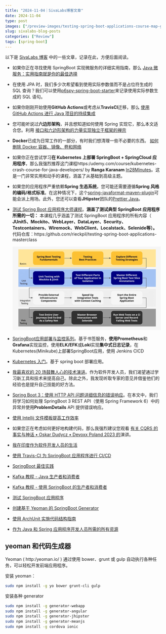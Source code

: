 ```yaml
---
title: "2024-11-04｜SivaLabs博客文章"
date: 2024-11-04
type: post
images: ["/preview-images/testing-spring-boot-applications-course-map-gray.webp"]
slug: sivalabs-blog-posts
categories: ["Review"]
tags: [spring-boot]
---
```


以下是 [SivaLabs 博客](https:/www.sivalabs.in/) 中的一些文章，记录在此，方便后面阅读。


- 如果你正在寻找使用 SpringBoot 实现微服务的详细实用指南，那么 [Java 微服务：实用指南就是你的最佳选择](https:/www.marcobehler.com/guides/java-microservices-a-practical-guide)
- 在使用 JPA 时，我们多少次希望看到使用实际参数值而不是占位符生成的 SQL 查询？我们可以使用[p6spy-spring-boot-starter](https:/github.com/gavlyukovskiy/spring-boot-data-source-decorator)来记录使用实际参数生成的 SQL 语句。

- 如果你刚刚开始使用**GitHub Actions**或考虑从**TravisCI**迁移，那么 [使用 GitHub Actions 进行 Java 项目的持续集成](https:/medium.com/faun/continuous-integration-of-java-project-with-github-actions-7a8a0e8246ef)
- 您可能听说过**六边形架构**，并且想知道如何使用 Spring 实现它，那么本文适合您。利用 [接口和六边形架构的力量实现独立于框架的禅宗](https:/rskupnik.github.io/framework-independence-with-hexagonal-architecture)
- **Docker**已成为日常工作的一部分，有时我们想清理一些不必要的东西。 [如何删除 Docker 容器、镜像、卷和网络](https:/linuxize.com/post/how-to-remove-docker-images-containers-volumes-and-networks/)
- 如果你正在尝试学习**在 Kubernetes 上部署 SpringBoot + SpringCloud 应用程序**，那么我强烈推荐这门课程https:/udemy.com/course/kubernetes-crash-course-for-java-developers/ by **Ranga Karanam** [In28Minutes](https:/twitter.com/In28Minutes)。这是一门非常实用和动手的课程，涵盖了从基础到高级主题。
- 如果您的应用程序严重依赖**Spring 生态系统**，您可能还需要遵循**Spring 风格的编码/格式标准**。在这种情况下，这个[spring-javaformat-maven-plugin](https:/github.com/spring-io/spring-javaformat)可能会派上用场。此外，您还可以查看**JHipster**团队的[Prettier Java](https:/github.com/jhipster/prettier-java)。

- [测试 Spring Boot 应用程序大师课程](https:/rieckpil.de/testing-spring-boot-applications-masterclass/)。**涵盖了测试典型 SpringBoot 应用程序所需的一切：** 本课程几乎涵盖了测试 SpringBoot 应用程序的所有内容（ **JUnit5、Mockito、WebLayer、DataLayer、Security、Testcontainers、Wiremock、WebClient、Localstack、Selenide等）。** 代码仓库：https:/github.com/rieckpil/testing-spring-boot-applications-masterclass

  ![Testing Spring Boot Applications Course Map](../../../static/images/testing-spring-boot-applications-course-map-gray.webp)

- [SpringBoot应用部署与监控系列](https:/www.sivalabs.in/springboot-application-deployment-monitoring-series/)。基于书签服务，**使用Prometheus**和**Grafana**实现监控，使用**ELK/EFK**或**Loki**实现**集中式日志记录**，在Kubernetes(Minikube)上部署SpringBoot应用，使用 Jenkins CICD
- [Kubernetes 入门](https:/www.sivalabs.in/getting-started-with-kubernetes/)。基于 spring boot 部署应用。
- [我最喜欢的 20 场鼓舞人心的技术演讲](https:/www.sivalabs.in/my-all-time-favourite-20-inspiring-tech-talks/)。作为软件开发人员，我们渴望通过学习新工具和技术来提高自己。除此之外，我发现听取专家的意见并借鉴他们的经验也是提升自己技能的好方法。
- [Spring Boot 3：使用 HTTP API 问题详细信息的错误响应](https:/www.sivalabs.in/spring-boot-3-error-reporting-using-problem-details/)。在本文中，我们将学习如何处理 SpringBoot 3 REST API（使用 Spring Framework 6）中的异常并使用**ProblemDetails** API 提供错误响应。
- [使用 Intellij 文件模板提高工作效率](https:/www.sivalabs.in/get-super-productive-with-intellij-file-templates/)
- 如果您正在考虑如何更好地构建代码，那么我强烈建议您观看 [有关 CQRS 的事实与神话 • Oskar Dudycz • Devoxx Poland 2023 的](https:/www.youtube.com/watch?v=9COWKz1E32w)演讲。

- [我在印度作为软件开发人员的生活](https:/www.sivalabs.in/my-life-as-software-developer-in-india/)

- [使用 Travis-CI 为 SpringBoot 应用程序进行 CI/CD](https:/www.sivalabs.in/ci-cd-springboot-applications-using-travis-ci/)

- [SpringBoot 最佳实践](https:/www.sivalabs.in/spring-boot-best-practices/)

- [Kafka 教程 - Java 生产者和消费者](https:/www.sivalabs.in/kafka-tutorial-java-producer-consumer/)

- [Kafka 教程 - 使用 SpringBoot 的生产者和消费者](https:/www.sivalabs.in/kafka-tutorial-producer-consumer-using-spring-boot/)

- [测试 SpringBoot 应用程序](https:/www.sivalabs.in/spring-boot-testing/)

- [创建基于 Yeoman 的 SpringBoot Generator](https:/www.sivalabs.in/creating-yeoman-based-springboot-generator/)

- [使用 ArchUnit 实施代码结构指南](https:/www.sivalabs.in/impose-architecture-guidelines-using-archunit/)

- [作为 Java 和 Spring 应用程序开发人员所需的所有资源](https:/www.sivalabs.in/all-the-resources-you-ever-need-as-a-java-spring-application-developer/)

  

## yeoman 和代码生成器

Yeoman ( http:/yeoman.io/ ) 通过使用 bower、grunt 或 gulp 自动执行各种任务，可以轻松开发前端应用程序。

安装 yeoman：

```bash
sudo npm install -g yo bower grunt-cli gulp
```

安装各种 generator

```bash
sudo npm install -g generator-webapp
sudo npm install -g generator-angular
sudo npm install -g generator-jhipster
sudo npm install -g generator-meanjs
sudo npm install -g cordova ionic
```
